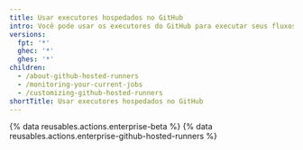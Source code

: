 ```yaml
---
title: Usar executores hospedados no GitHub
intro: Você pode usar os executores do GitHub para executar seus fluxos de trabalho do GitHub Actions.
versions:
  fpt: '*'
  ghec: '*'
  ghes: '*'
children:
  - /about-github-hosted-runners
  - /monitoring-your-current-jobs
  - /customizing-github-hosted-runners
shortTitle: Usar executores hospedados no GitHub
---
```


{% data reusables.actions.enterprise-beta %}
{% data reusables.actions.enterprise-github-hosted-runners %}
